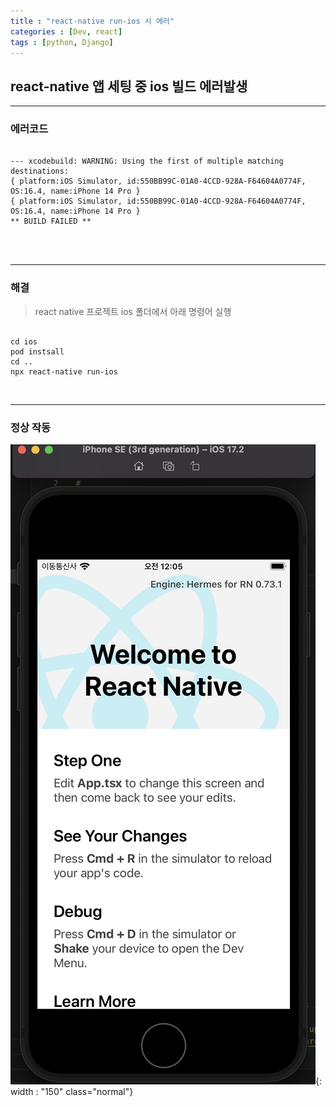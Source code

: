 ```yaml
---
title : "react-native run-ios 시 에러"
categories : [Dev, react]
tags : [python, Django]
---
```



## react-native 앱 세팅 중 ios 빌드 에러발생

<hr/>

### 에러코드

```

--- xcodebuild: WARNING: Using the first of multiple matching destinations:
{ platform:iOS Simulator, id:550BB99C-01A0-4CCD-928A-F64604A0774F, OS:16.4, name:iPhone 14 Pro }
{ platform:iOS Simulator, id:550BB99C-01A0-4CCD-928A-F64604A0774F, OS:16.4, name:iPhone 14 Pro }
** BUILD FAILED **

```

<br/>
<br/>

<hr/>

### 해결
>  react native 프로젝트 ios 폴더에서 아래 명령어 실행

```

cd ios
pod instsall
cd ..
npx react-native run-ios

```

<br/>
<hr/>

### 정상 작동
![content image](/assets/img/single_source/2024_01_03.png){: width : "150" class="normal"}

##